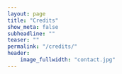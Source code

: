 ```yaml
---
layout: page
title: "Credits"
show_meta: false
subheadline: ""
teaser: ""
permalink: "/credits/"
header:
    image_fullwidth: "contact.jpg"
---
```

